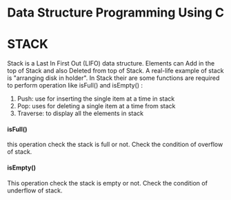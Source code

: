 # Data Structure Programming Using C

# STACK
Stack is a Last In First Out (LIFO) data structure. Elements can Add in the top of Stack and also Deleted from top of Stack. A real-life example of stack is "arranging disk in holder". In Stack their are some functions are required to perform operation like isFull() and isEmpty() :
1. Push: use for inserting the single item at a time in stack
2. Pop: uses for deleting a single item at a time from stack
3. Traverse: to display all the elements in stack

#### isFull() 
this operation check the stack is full or not. Check the condition of overflow of stack.

#### isEmpty()
This operation check the stack is empty or not. Check the condition of underflow of stack.
